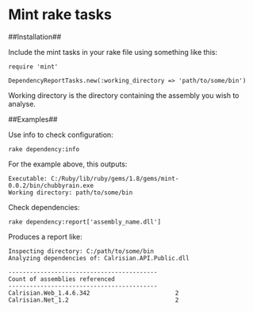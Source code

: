 Mint rake tasks
=====================

##Installation##

Include the mint tasks in your rake file using something like this:

    require 'mint'

    DependencyReportTasks.new(:working_directory => 'path/to/some/bin')

Working directory is the directory containing the assembly you wish to analyse.

##Examples##

Use info to check configuration:

    rake dependency:info

For the example above, this outputs:

    Executable: C:/Ruby/lib/ruby/gems/1.8/gems/mint-0.0.2/bin/chubbyrain.exe
    Working directory: path/to/some/bin

Check dependencies:

    rake dependency:report['assembly_name.dll']

Produces a report like:

    Inspecting directory: C:/path/to/some/bin
    Analyzing dependencies of: Calrisian.API.Public.dll

    ------------------------------------------
    Count of assemblies referenced
    ------------------------------------------
    Calrisian.Web_1.4.6.342                        2
    Calrisian.Net_1.2                              2
